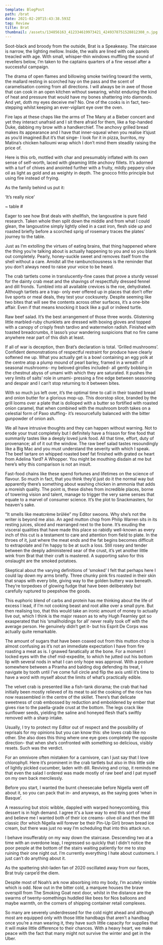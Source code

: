 ```yaml
---
template: BlogPost
path: /brat
date: 2021-02-20T15:43:38.593Z
tag: Review
title: Brat
thumbnail: /assets/134856163_412334619973421_4249378751528812308_n.jpg
---
```

Soot-black and broody from the outside, Brat is a Speakeasy. The staircase is narrow, the lighting mellow. Inside, the walls are lined with oak panels treacled with age. With small, whisper-thin windows muffling the sound of revellers below, I’m taken to the captains quarters of a fine vessel after a successful campaign.

The drama of open flames and billowing smoke twirling toward the vents, the mallard resting in scorched hay on the pass and the scent of caramelisation coming from all directions. I will always be in awe of those that can cook in an open kitchen without swearing, whilst enduring the kind of heat and pressure that would have my bones shattering into diamonds. And yet, doth my eyes deceive me? No. One of the cooks is in fact, two-stepping whilst keeping an ever-vigilant eye over the oven.

Fire laps at these chaps like the arms of The Many at a Bieber concert and yet they interact unafraid and I sit there afraid for them, like a fop-handed Duke, dabbing my brow with a handkerchief. The anchovy grilled bread makes its appearance and I have that inner-squeal when you realise it’sjust as you’d imagined.But it’s that singe- I look for it in pizza, burritos, my Matina’s chicken halloumi wrap which I don’t mind them steadily raising the price of.

Here is this orb, mottled with char and presumably inflated with its own sense of self-worth, laced with gleaming little anchovy fillets. It’s adorned with a turf of chives and anointed further with a fruity, mildly peppery olive oil as light as gold and as weighty in depth. The gnocco fritto principle but using fire instead of frying.

As the family behind us put it:

‘It’s really nice’

~ table #

Eager to see how Brat deals with shellfish, the langoustine is pure field research. Taken whole then split down the middle and from what I could glean, the langoustine simply lightly oiled in a cast iron, flesh side up and roasted briefly before a scorched sprig of rosemary traces the plates’ journey to the table.

Just as I’m extolling the virtues of eating brains, that thing happened where the thing you’re talking about is actually happening to you and so you blank out completely. Pearly, honey-suckle sweet and removes itself from the shell without a care. Amidst all the rambunctiousness is the reminder that you don’t always need to raise your voice to be heard.

The crab tartlets come in translucently-fine cases that prove a sturdy vessel for the dainty crab meat and the shavings of respectfully dressed fennel and dill fronds. Tumbled into all available crevices is the roe, dehydrated. Although tartlets are a trap- only ever offered up in places that don’t offer live sports or meal deals, they test your cocksurety. Despite seeming like two bites that will see the contents across other surfaces, it’s a one-bite affair. Even if that means knocking it back like a gull or indeed turtle.

Raw beef salad. It’s the best arrangement of those three words. Glistening little marbled-ruby chunklets are dressed with boxing gloves and topped with a canopy of crisply fresh tardivo and watermelon radish. Finished with toasted breadcrumbs, it lasso’s your wandering suspicions that no fire came anywhere near part of this dish at least.

If all of war is deception, then Brat’s declaration is total. ‘Grilled mushrooms’. Confident demonstrations of respectful restraint for produce have clearly softened me up. What you actually get is a bowl containing an egg yolk at the centre atop a plump mound of pearl barley, framed in a wreath of seasonal mushrooms- my beloved girolles included- all gently bobbing in the chestnut abyss of umami with which they are saturated. It pushes the very limits of salts’ role in umami- pressing a fine edge between seasoning and despair and I can’t stop returning to it between bites.

With so much jus left over, it’s the optimal time to call in their toasted bread and onion butter for a glorious mop-up. This doorstop slice, branded by the grill looms over a plate that is dolloped with a butter so fortified with roasted onion caramel, that when combined with the mushroom broth takes on a celestial form of Paxo stuffing- it’s resourcefully balanced with the bitter gunpowder of onion ash.

We all have intrusive thoughts and they can happen without warning. Not to erode your trust completely but I definitely have a frisson for fine food that summarily tastes like a deeply loved junk food. All that time, effort, duty of provenance; all of it out the window. The raw beef salad tastes resoundingly like a Big Mac and you must understand the severity with which I speak. The beef tartare on whipped roasted beef fat finished with grated ox heart from Adelina Yard? A Whopper. You might be mouthing disdain at me but here’s why this comparison is not an insult.

Fast-food chains like these spend fortunes and lifetimes on the science of flavour. So much in fact, that you think they’d just do it the normal way but apparently there’s something about washing chicken in ammonia that adds a moreish quality. The point is, these dishes from incredible places, borne of towering vision and talent, manage to trigger the very same senses that equate to a marvel of consumer science. It’s the plot to Snackmasters, for heaven's sake.

“It smells like meatcrème brûlée” my Editor swoons. Why she’s not the writer is beyond me also. An aged mutton chop from Philip Warren sits in its resting juices, sliced and rearranged next to the bone. It’s exuding the visceral qualities that have made this place so rabidly well-known as every inch of this cut is a testament to care and attention from field to plate. In the throes of it, just where the meat ends and the fat begins becomes difficult to extrapolate and I’m happy to be at such a loss. Still rosey and tender between the deeply administered sear of the crust, it’s yet another little wink from Brat that their craft is mastered. A supporting salvo for this onslaught are the smoked potatoes. 

Skeptical about the varying definitions of ‘smoked’ I felt that perhaps here I could lay down my arms briefly. Three chunky pink firs roasted in their skin that snaps with every bite, giving way to the golden buttery wax beneath. They’re torpedoes of glowing fudge that have been deliberately but carefully ruptured to peepshow the goods. 

This euphoric blend of carbs and protein has me thinking about the life of excess I lead, if I’m not cooking beast and root alike over a small pyre. But then realising too, that this would take an ironic amount of money to actually live out, which I think is the major reason as to why Hugh Fearnley got so exasperated that his ‘smallholdings for all’ never really took off with the average person. He genuinely didn’t get it- but his Esprit De Corps was actually quite remarkable.

The amount of sugars that have been coaxed out from this mutton chop is almost confusing as it’s not an immediate expectation I have from fire roasting a meat as is. I gnawed fanatically at the bone. For a moment I locked eyes with the chef mid-expedite, to which he jutted out his bottom lip with several nods in what I can only hope was approval. With a posture somewhere between a Piranha and balding dog defending its treat, I navigate by tooth until I’ve come full circle and flip the axis until it’s time to have a word with myself about the limits of what’s practically edible.

The velvet crab is presented like a fish-tank diorama; the crab that had initially been mostly relieved of its meat to aid the cooking of the rice has now reassembled in the centre of the skillet. There’s that delicate sweetness of crab embossed by reduction and emboldened by ember that gives rise to the paella-grade crust at the bottom. The legs crack like sunflower seeds, yielding the saline and honeyed flesh that’s swiftly removed with a sharp intake. 

Usually, I try to protect my Editor out of respect and the possibility of reprisals for my opinions but you can know this: she loves crab like no other. She also does this thing where one eye goes completely the opposite direction- that when she’s confronted with something so delicious, visibly resets. Such was the verdict.

For an omnivore often mistaken for a carnivore, can I just say that I love chlorophyll. Here it’s prominent in the crab tartlets but also in this little side of lightly pickled cucumber, laden with dill. Reviving and crisp, it reminds me that even the salad I ordered was made mostly of raw beef and I pat myself on my own back mercilessly.

Before you start, I wanted the burnt cheesecake before Nigella went off about it, so you can pack that in- and anyways, as the saying goes ‘when in Basque’.

A reassuring but stoic wibble, dappled with warped honeycombing, this dessert is in high demand. I agree it's a luxe way to end this sort of meal and believe me I wanted both of their ice creams- olive oil and then the WI classic (for which Nigella will forever be their Pin-Up Girl) brown bread ice cream, but there was just no way I’m scheduling that into this attack run.

I behave insufferably on my way down the staircase. Descending two at a time with an overdone leap, I regressed so quickly that I didn't notice the poor people at the bottom of the stairs waiting patiently for me to stop ruining their one night out. I’m currently everything I hate about customers. I just can’t do anything about it.

As the spattering shit-laden fan of 2020 oscillated away from our faces, Brat truly carpe’d the diem. 

Despite most of Noah’s ark now absorbing into my body, I’m acutely nimble which is odd. Now out in the bitter cold, a marquee houses the brave overspill from The Smoking Goat next door, whilst in the distance are the swarms of twenty-somethings huddled like bees for Nos balloons and maybe warmth, on the corners of shipping container retail complexes.

So many are severely underdressed for the cold night ahead and although most are equipped only with those little handbags that aren’t a handbag once you’re a man wearing it, they have such little capacity for supplies that it will make little difference to their chances. With a heavy heart, we make peace with the fact that many might not survive the winter and get in the Uber.

<!--EndFragment-->
